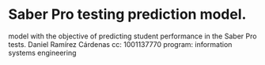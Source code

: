 # Saber Pro testing prediction model.
model with the objective of predicting student performance in the Saber Pro tests.
Daniel Ramírez Cárdenas
cc: 1001137770
program: information systems engineering
